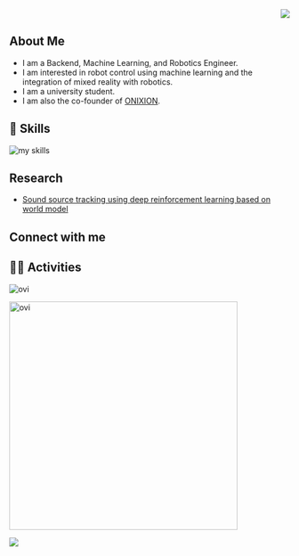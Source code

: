 <!-- 1. GitHub usernameを変更 -->
<div align="right">
  <img src="https://komarev.com/ghpvc/?username=Azuma413" />
</div>

<!-- 2. プロフィールや連絡先を変更 -->
## About Me
- I am a Backend, Machine Learning, and Robotics Engineer.
- I am interested in robot control using machine learning and the integration of mixed reality with robotics.
- I am a university student.
- I am also the co-founder of [ONIXION](https://onixion.com/).

<!-- アイコンの選択肢一覧：https://arc.net/l/quote/zizyykfh -->
## 🌱 Skills
<img alt="my skills" src="https://skillicons.dev/icons?theme=dark&perline=7&i=ae,blender,c,cs,cpp,docker,gcp,git,latex,linux,py,pytorch,raspberrypi,ros,ubuntu,unity,unreal" />
<br>

## Research
- [Sound source tracking using deep reinforcement learning based on world model](https://doi.org/10.11517/jsaisigtwo.2024.Challenge-066_07)

## Connect with me

<!-- 4. GitHub usernameを変更, 2箇所 -->
## 🏃‍♀️ Activities
<img src="https://github-readme-stats.vercel.app/api/top-langs?username=Azuma413&show_icons=true&locale=en&layout=compact&theme=chartreuse-dark" alt="ovi" /></p>

<img src="https://github-readme-stats.vercel.app/api?username=Azuma413&show_icons=true&locale=en&theme=chartreuse-dark" alt="ovi" width="410" /></p>

<img src="https://github-profile-trophy.vercel.app/?username=Azuma413&theme=juicyfresh&no-bg=true" />

